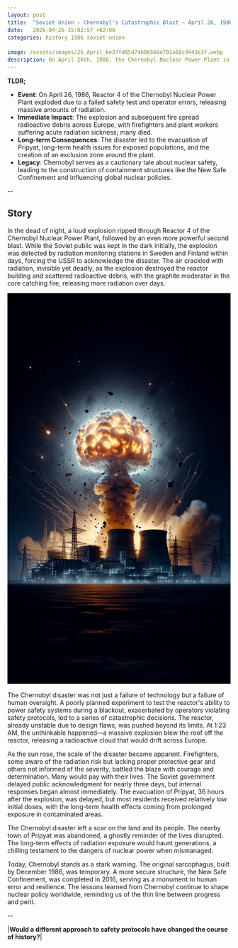 ```yaml
---
layout: post
title:  "Soviet Union – Chernobyl's Catastrophic Blast – April 26, 1986"
date:   2025-04-26 15:02:57 +02:00
categories: history 1986 soviet-union

image: /assets/images/26_April_be37fd05d74b06566e701a68c9443e3f.webp
description: On April 26th, 1986, the Chernobyl Nuclear Power Plant in Ukraine suffered a catastrophic nuclear accident, leading to widespread radioactive contamination.
---
```


**TLDR;**
- **Event**: On April 26, 1986, Reactor 4 of the Chernobyl Nuclear Power Plant exploded due to a failed safety test and operator errors, releasing massive amounts of radiation.
- **Immediate Impact**: The explosion and subsequent fire spread radioactive debris across Europe, with firefighters and plant workers suffering acute radiation sickness; many died.
- **Long-term Consequences**: The disaster led to the evacuation of Pripyat, long-term health issues for exposed populations, and the creation of an exclusion zone around the plant.
- **Legacy**: Chernobyl serves as a cautionary tale about nuclear safety, leading to the construction of containment structures like the New Safe Confinement and influencing global nuclear policies.

--


## Story
In the dead of night, a loud explosion ripped through Reactor 4 of the Chernobyl Nuclear Power Plant, followed by an even more powerful second blast. While the Soviet public was kept in the dark initially, the explosion was detected by radiation monitoring stations in Sweden and Finland within days, forcing the USSR to acknowledge the disaster. The air crackled with radiation, invisible yet deadly, as the explosion destroyed the reactor building and scattered radioactive debris, with the graphite moderator in the core catching fire, releasing more radiation over days.

![Image](/assets/images/26_April_be37fd05d74b06566e701a68c9443e3f.webp)

The Chernobyl disaster was not just a failure of technology but a failure of human oversight. A poorly planned experiment to test the reactor's ability to power safety systems during a blackout, exacerbated by operators violating safety protocols, led to a series of catastrophic decisions. The reactor, already unstable due to design flaws, was pushed beyond its limits. At 1:23 AM, the unthinkable happened—a massive explosion blew the roof off the reactor, releasing a radioactive cloud that would drift across Europe.

As the sun rose, the scale of the disaster became apparent. Firefighters, some aware of the radiation risk but lacking proper protective gear and others not informed of the severity, battled the blaze with courage and determination. Many would pay with their lives. The Soviet government delayed public acknowledgment for nearly three days, but internal responses began almost immediately. The evacuation of Pripyat, 36 hours after the explosion, was delayed, but most residents received relatively low initial doses, with the long-term health effects coming from prolonged exposure in contaminated areas.

The Chernobyl disaster left a scar on the land and its people. The nearby town of Pripyat was abandoned, a ghostly reminder of the lives disrupted. The long-term effects of radiation exposure would haunt generations, a chilling testament to the dangers of nuclear power when mismanaged.

Today, Chernobyl stands as a stark warning. The original sarcophagus, built by December 1986, was temporary. A more secure structure, the New Safe Confinement, was completed in 2016, serving as a monument to human error and resilience. The lessons learned from Chernobyl continue to shape nuclear policy worldwide, reminding us of the thin line between progress and peril.


--

|**Would a different approach to safety protocols have changed the course of history?**|

